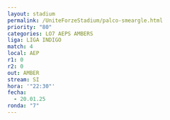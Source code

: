 ```yaml
---
layout: stadium
permalink: /UniteForzeStadium/palco-smeargle.html
priority: "80"
categories: LO7 AEPS AMBERS
liga: LIGA INDIGO
match: 4
local: AEP
r1: 0
r2: 0
out: AMBER
stream: SI
hora: '"22:30"'
fecha:
  - 20.01.25
ronda: "7"
---
```

